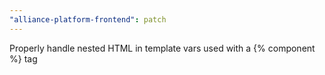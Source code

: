 ```yaml
---
"alliance-platform-frontend": patch
---
```


Properly handle nested HTML in template vars used with a {% component %} tag
